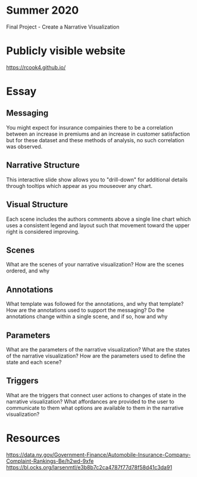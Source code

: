 # Summer 2020
Final Project - Create a Narrative Visualization

# Publicly visible website
https://rcook4.github.io/

# Essay

## Messaging
You might expect for insurance compainies there to be a correlation between an increase in premiums and an increase in customer satisfaction but for these dataset and these methods of analysis, no such correlation was observed.

## Narrative Structure
This interactive slide show allows you to "drill-down" for additional details through tooltips which appear as you mouseover any chart.

## Visual Structure
Each scene includes the authors comments above a single line chart which uses a consistent legend and layout such that movement toward the upper right is considered improving.

## Scenes

What are the scenes of your narrative visualization? How are the scenes ordered, and why

## Annotations
What template was followed for the annotations, and why that template? How are the annotations used to support the messaging? Do the annotations change within a single scene, and if so, how and why

## Parameters
What are the parameters of the narrative visualization? What are the states of the narrative visualization? How are the parameters used to define the state and each scene?

## Triggers
What are the triggers that connect user actions to changes of state in the narrative visualization? What affordances are provided to the user to communicate to them what options are available to them in the narrative visualization?

# Resources
https://data.ny.gov/Government-Finance/Automobile-Insurance-Company-Complaint-Rankings-Be/h2wd-9xfe
https://bl.ocks.org/larsenmtl/e3b8b7c2ca4787f77d78f58d41c3da91
